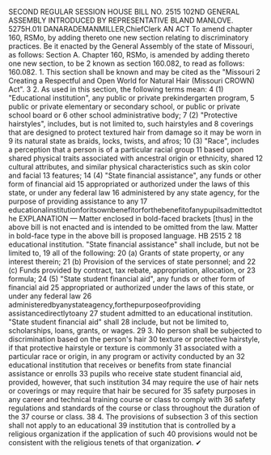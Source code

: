 SECOND REGULAR SESSION
HOUSE BILL NO. 2515
102ND GENERAL ASSEMBLY
INTRODUCED BY REPRESENTATIVE BLAND MANLOVE.
5275H.01I DANARADEMANMILLER,ChiefClerk
AN ACT
To amend chapter 160, RSMo, by adding thereto one new section relating to discriminatory
practices.
Be it enacted by the General Assembly of the state of Missouri, as follows:
Section A. Chapter 160, RSMo, is amended by adding thereto one new section, to be
2 known as section 160.082, to read as follows:
160.082. 1. This section shall be known and may be cited as the "Missouri
2 Creating a Respectful and Open World for Natural Hair (Missouri CROWN) Act".
3 2. As used in this section, the following terms mean:
4 (1) "Educational institution", any public or private prekindergarten program,
5 public or private elementary or secondary school, or public or private school board or
6 other school administrative body;
7 (2) "Protective hairstyles", includes, but is not limited to, such hairstyles and
8 coverings that are designed to protect textured hair from damage so it may be worn in
9 its natural state as braids, locks, twists, and afros;
10 (3) "Race", includes a perception that a person is of a particular racial group
11 based upon shared physical traits associated with ancestral origin or ethnicity, shared
12 cultural attributes, and similar physical characteristics such as skin color and facial
13 features;
14 (4) "State financial assistance", any funds or other form of financial aid
15 appropriated or authorized under the laws of this state, or under any federal law
16 administered by any state agency, for the purpose of providing assistance to any
17 educationalinstitutionforitsownbenefitorforthebenefitofanypupilsadmittedtothe
EXPLANATION — Matter enclosed in bold-faced brackets [thus] in the above bill is not enacted and is
intended to be omitted from the law. Matter in bold-face type in the above bill is proposed language.
HB 2515 2
18 educational institution. "State financial assistance" shall include, but not be limited to,
19 all of the following:
20 (a) Grants of state property, or any interest therein;
21 (b) Provision of the services of state personnel; and
22 (c) Funds provided by contract, tax rebate, appropriation, allocation, or
23 formula;
24 (5) "State student financial aid", any funds or other form of financial aid
25 appropriated or authorized under the laws of this state, or under any federal law
26 administeredbyanystateagency,forthepurposeofproviding assistancedirectlytoany
27 student admitted to an educational institution. "State student financial aid" shall
28 include, but not be limited to, scholarships, loans, grants, or wages.
29 3. No person shall be subjected to discrimination based on the person's hair
30 texture or protective hairstyle, if that protective hairstyle or texture is commonly
31 associated with a particular race or origin, in any program or activity conducted by an
32 educational institution that receives or benefits from state financial assistance or enrolls
33 pupils who receive state student financial aid, provided, however, that such institution
34 may require the use of hair nets or coverings or may require that hair be secured for
35 safety purposes in any career and technical training course or class to comply with
36 safety regulations and standards of the course or class throughout the duration of the
37 course or class.
38 4. The provisions of subsection 3 of this section shall not apply to an educational
39 institution that is controlled by a religious organization if the application of such
40 provisions would not be consistent with the religious tenets of that organization.
✔